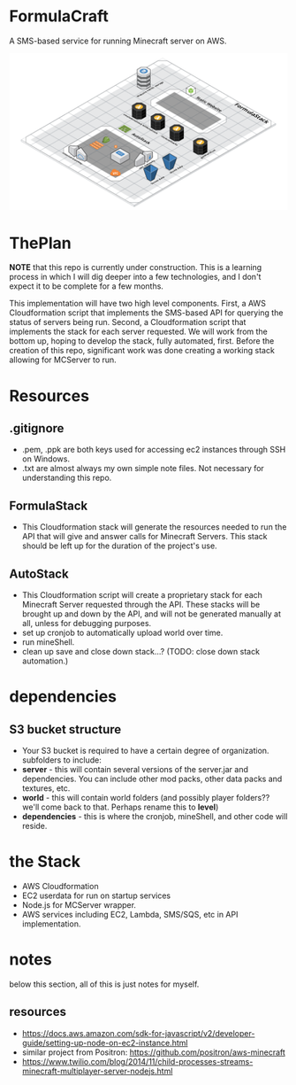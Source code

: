 # FormulaCraft
A SMS-based service for running Minecraft server on AWS.

![the project.](media/FormulaStack.png)

# ThePlan

**NOTE** that this repo is currently under construction. This is a learning process in which I will dig deeper into a few technologies, and I don't expect it to be complete for a few months.

This implementation will have two high level components. First, a AWS Cloudformation script that implements the SMS-based API for querying the status of servers being run. Second, a Cloudformation script that implements the stack for each server requested. We will work from the bottom up, hoping to develop the stack,  fully automated, first. Before the creation of this repo, significant work was done creating a working stack allowing for MCServer to run.

# Resources

## .gitignore
- .pem, .ppk are both keys used for accessing ec2 instances through SSH on Windows.
- .txt are almost always my own simple note files. Not necessary for understanding this repo.

## FormulaStack
- This Cloudformation stack will generate the resources needed to run the API that will give and answer calls for Minecraft Servers. This stack should be left up for the duration of the project's use.

## AutoStack
- This Cloudformation script will create a proprietary stack for each Minecraft Server requested through the API. These stacks will be brought up and down by the API, and will not be generated manually at all, unless for debugging purposes.
- set up cronjob to automatically upload world over time.
- run mineShell.
- clean up save and close down stack...? (TODO: close down stack automation.)

# dependencies

## S3 bucket structure
- Your S3 bucket is required to have a certain degree of organization. subfolders to include:
- **server** - this will contain several versions of the server.jar and dependencies. You can include other mod packs, other data packs and textures, etc.
- **world** - this will contain world folders (and possibly player folders?? we'll come back to that. Perhaps rename this to **level**)
- **dependencies** - this is where the cronjob, mineShell, and other code will reside.

# the Stack

- AWS Cloudformation
- EC2 userdata for run on startup services
- Node.js for MCServer wrapper.
- AWS services including EC2, Lambda, SMS/SQS, etc in API implementation.

# notes

below this section, all of this is just notes for myself.

## resources
- https://docs.aws.amazon.com/sdk-for-javascript/v2/developer-guide/setting-up-node-on-ec2-instance.html
- similar project from Positron: https://github.com/positron/aws-minecraft
- https://www.twilio.com/blog/2014/11/child-processes-streams-minecraft-multiplayer-server-nodejs.html
